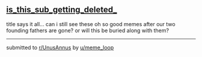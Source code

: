 ## [is_this_sub_getting_deleted_](https://www.reddit.com/r/UnusAnnus/comments/jrkqk1/is_this_sub_getting_deleted/)
title says it all... can i still see these oh so good memes after our two founding fathers are gone? or will this be buried along with them?

---

submitted to [r/UnusAnnus](https://www.reddit.com/r/UnusAnnus) by [u/meme_loop](https://www.reddit.com/user/meme_loop)
